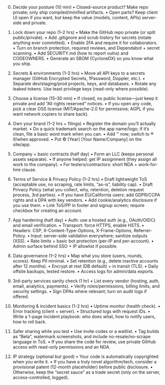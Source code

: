 0. Decide your posture (10 min)
   • Closed-source product? Make repo private; only ship compiled/minified artifacts.
   • Open parts? Keep client UI open if you want, but keep the value (models, content, APIs) server-side and private.

1. Lock down your repo (1–2 hrs)
   • Make the GitHub repo private (or split public/private).
   • Add .gitignore and scrub history for secrets (rotate anything ever committed).
   • Enable 2FA and require it for collaborators.
   • Turn on branch protection, required reviews, and Dependabot + secret scanning.
   • Add SECURITY.md (how to report vulns) and CODEOWNERS.
   • Generate an SBOM (CycloneDX) so you know what you ship.

2. Secrets & environments (1–2 hrs)
   • Move all API keys to a secrets manager (GitHub Encrypted Secrets, 1Password, Doppler, etc.).
   • Separate dev/staging/prod projects, keys, and databases.
   • Rotate any leaked tokens. Use least privilege keys (read-only where possible).

3. Choose a license (15–30 min)
   • If closed, no public license—just keep it private and add “All rights reserved” notices.
   • If you open any code, pick a clear OSS license (MIT/Apache-2.0 for permissive; AGPL if you want network copiers to share back).

4. Own your brand (1–2 hrs + filings)
   • Register the domain you’ll actually market.
   • Do a quick trademark search on the app name/logo; if it’s clean, file a basic word mark when you can.
   • Add ™ now; switch to ® if/when approved.
   • Put © [Year] [Your Name/Company] on the site/app.

5. Company + basic contracts (half day)
   • Form an LLC (keeps personal assets separate).
   • If anyone helped: get IP assignment (they assign all work to the company).
   • For testers/contractors: short NDA + work-for-hire clause.

6. Terms of Service & Privacy Policy (1–2 hrs)
   • Draft lightweight ToS (acceptable use, no scraping, rate limits, “as-is”, liability cap).
   • Draft Privacy Policy (what you collect, why, retention, deletion request process, 3rd parties).
   • If you have EU/California users: add GDPR/CCPA rights and a DPA with key vendors.
   • Add cookie/analytics disclosure if you use them.
   • Link ToS/PP in footer and signup screen; require checkbox for creating an account.

7. App hardening (half day)
   • Auth: use a hosted auth (e.g., OAuth/OIDC) and email verification.
   • Transport: force HTTPS, enable HSTS.
   • Headers: CSP, X-Content-Type-Options, X-Frame-Options, Referrer-Policy.
   • Input: server-side validation everywhere; sanitize outputs (XSS).
   • Rate limits + basic bot protection (per-IP and per-account).
   • Admin surface behind SSO + IP allowlist if possible.

8. Data governance (1–2 hrs)
   • Map what you store (users, rounds, scores). Keep PII minimal.
   • Set retention (e.g., delete inactive accounts after 12 months).
   • Encrypt at rest (DB default) + in transit (TLS).
   • Daily offsite backups, tested restore.
   • Access logs for admin/data exports.

9. 3rd-party services sanity check (1 hr)
   • List every vendor (hosting, auth, email, analytics, payments).
   • Verify roles/permissions, billing limits, and security settings.
   • Sign DPAs where relevant; turn on audit logs if offered.

10. Monitoring & incident basics (1–2 hrs)
    • Uptime monitor (health check).
    • Error tracking (client + server).
    • Structured logs with request IDs.
    • Write a 1-page incident playbook: who does what, how to notify users, how to roll back.

11. Safer sharing while you test
    • Use invite codes or a waitlist.
    • Tag builds as “Beta”, watermark screenshots, and include no-resale/no-scrape language in ToS.
    • If you share the code for review, use private GitHub access with read-only permissions and an NDA.

12. IP strategy (optional but good)
    • Your code is automatically copyrighted when you write it.
    • If you have a truly novel algorithm/tech, consider a provisional patent (12-month placeholder) before public disclosure.
    • Otherwise, keep the “secret sauce” as a trade secret (only on the server, access-controlled, logged).
